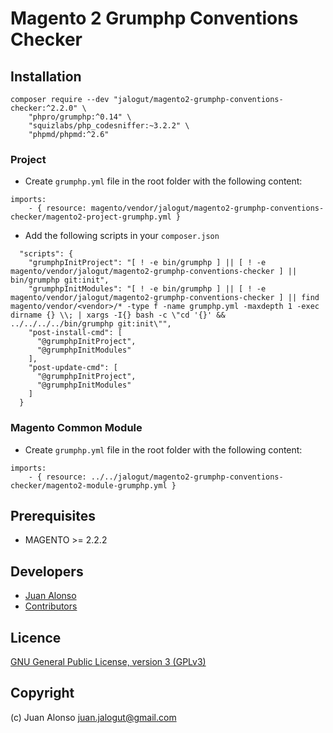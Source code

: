 # Magento 2 Grumphp Conventions Checker

## Installation

```
composer require --dev "jalogut/magento2-grumphp-conventions-checker:^2.2.0" \
    "phpro/grumphp:^0.14" \
    "squizlabs/php_codesniffer:~3.2.2" \
    "phpmd/phpmd:^2.6"
```

### Project

* Create `grumphp.yml` file in the root folder with the following content:

```
imports:
    - { resource: magento/vendor/jalogut/magento2-grumphp-conventions-checker/magento2-project-grumphp.yml }
```

* Add the following scripts in your `composer.json`

```
  "scripts": {
    "grumphpInitProject": "[ ! -e bin/grumphp ] || [ ! -e magento/vendor/jalogut/magento2-grumphp-conventions-checker ] || bin/grumphp git:init",
    "grumphpInitModules": "[ ! -e bin/grumphp ] || [ ! -e magento/vendor/jalogut/magento2-grumphp-conventions-checker ] || find magento/vendor/<vendor>/* -type f -name grumphp.yml -maxdepth 1 -exec dirname {} \\; | xargs -I{} bash -c \"cd '{}' && ../../../../bin/grumphp git:init\"",
    "post-install-cmd": [
      "@grumphpInitProject",
      "@grumphpInitModules"
    ],
    "post-update-cmd": [
      "@grumphpInitProject",
      "@grumphpInitModules"
    ]
  }
```

### Magento Common Module

* Create `grumphp.yml` file in the root folder with the following content:

```
imports:
    - { resource: ../../jalogut/magento2-grumphp-conventions-checker/magento2-module-grumphp.yml }
```

## Prerequisites

- MAGENTO >= 2.2.2

## Developers

* [Juan Alonso](https://github.com/jalogut)
* [Contributors](https://github.com/jalogut/magento2-deployer-plus/graphs/contributors)

Licence
-------
[GNU General Public License, version 3 (GPLv3)](http://opensource.org/licenses/gpl-3.0)

Copyright
---------
(c) Juan Alonso <juan.jalogut@gmail.com>

